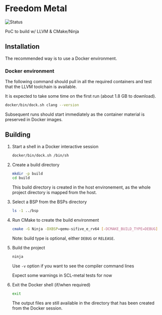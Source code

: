 # Freedom Metal

![Status](https://github.com/sifive-eblot/freedom-metal/workflows/SCL-metal/badge.svg)

PoC to build w/ LLVM & CMake/Ninja

## Installation

The recommended way is to use a Docker environment.

### Docker environment

The following command should pull in all the required containers and test that
the LLVM toolchain is available.

It is expected to take some time on the first run (about 1.8 GB to download).

````sh
docker/bin/dock.sh clang --version
````

Subsequent runs should start immediately as the container material is preserved
in Docker images.

## Building

1. Start a shell in a Docker interactive session
    ````sh
    docker/bin/dock.sh /bin/sh
    ````

2. Create a build directory
    ````sh
    mkdir -p build
    cd build
    ````
    This build directory is created in the host environement, as the whole
    project directory is mapped from the host.

3. Select a BSP from the BSPs directory
    ````sh
    ls -1 ../bsp
    ````

4. Run CMake to create the build environment
    ````sh
    cmake -G Ninja -DXBSP=qemu-sifive_e_rv64 [-DCMAKE_BUILD_TYPE=DEBUG] ..
    ````

    Note: build type is optional, either `DEBUG` or `RELEASE`.

5. Build the project
    ````sh
    ninja
    ````
    Use `-v` option if you want to see the compiler command lines

    Expect some warnings in SCL-metal tests for now

6. Exit the Docker shell (if/when required)
    ````sh
    exit
    ````

    The output files are still available in the directory that has been created
   from the Docker session.
